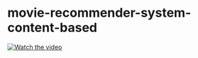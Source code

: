 # movie-recommender-system-content-based

[![Watch the video](https://img.youtube.com/vi/T-D1KVIuvjA/maxresdefault.jpg)](https://github.com/richardwarepam16/movie-recommender-system-content-based/blob/main/ba4c2764-12ed-47a9-9610-ce38b1ea9b89%202.mov)
